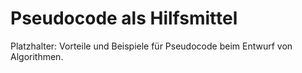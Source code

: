 # Pseudocode als Hilfsmittel

Platzhalter: Vorteile und Beispiele für Pseudocode beim Entwurf von Algorithmen.
